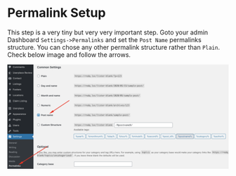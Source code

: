 # Permalink Setup

This step is a very tiny but very very important step. Goto your admin Dashboard `Settings->Permalinks` and set the `Post Name` permalinks structure. You can chose any other permalink structure rather than `Plain`. Check below image and follow the arrows.

![](/assets/permalinks-setup.png)

